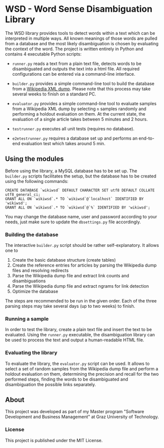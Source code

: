 # WSD - Word Sense Disambiguation Library

The WSD library provides tools to detect words within a text which can be interpreted in multiple ways. All known meanings of those words are pulled from a database and the most likely disambiguation is chosen by evaluating the context of the word. The project is written entirely in Python and contains 4 executable Python scripts:

- `runner.py` reads a text from a plain text file, detects words to be disambiguated and outputs the text into a html file. All required configurations can be entered via a command-line interface.

- `builder.py` provides a simple command-line tool to build the database from a [Wikipedia XML dump](http://en.wikipedia.org/wiki/Wikipedia:Database_download). Please note that this process may take several weeks to finish on a standard PC.

- `evaluator.py` provides a simple command-line tool to evaluate samples from a Wikipedia XML dump by selecting `n` samples randomly and performing a holdout evaluation on them. At the current state, the evaluation of a single article takes between 5 minutes and 2 hours.

- `testrunner.py` executes all unit tests (requires no database).

- `e2etestrunner.py` requires a database set up and performs an end-to-end evaluation test which takes around 5 min.

## Using the modules

Before using the library, a MySQL database has to be set up. The `builder.py` scripts facilitates the setup, but the database has to be created using the following commands:

    CREATE DATABASE `wikiwsd` DEFAULT CHARACTER SET utf8 DEFAULT COLLATE utf8_general_ci;
    GRANT ALL ON `wikiwsd`.* TO `wikiwsd`@`localhost` IDENTIFIED BY 'wikiwsd';
    GRANT ALL ON `wikiwsd`.* TO `wikiwsd`@`%` IDENTIFIED BY 'wikiwsd';

You may change the database name, user and password according to your needs, just make sure to update the `dbsettings.py` file accordingly.

### Building the database
The interactive `builder.py` script should be rather self-explanatory. It allows one to

1. Create the basic database structure (create tables)
2. Create the reference entries for articles by parsing the Wikipedia dump files and resolving redirects
3. Parse the Wikipedia dump file and extract link counts and disambiguations
4. Parse the Wikipedia dump file and extract ngrams for link detection
5. Optimize the database

The steps are recommended to be run in the given order. Each of the three parsing steps may take several days (up to two weeks) to finish.

### Running a sample
In order to test the library, create a plain text file and insert the text to be evaluated. Using the `runner.py` executable, the disambiguation library can be used to process the text and output a human-readable HTML file.

### Evaluating the library
To evaluate the library, the `evaluator.py` script can be used. It allows to select a set of random samples from the Wikipedia dump file and perform a holdout evaluation on them, determining the precision and recall for the two performed steps, finding the words to be disambiguated and disambiguation the possible links separately.

## About
This project was developed as part of my Master program "Software Development and Business Management" at Graz University of Technology. 

### License
This project is published under the MIT License.